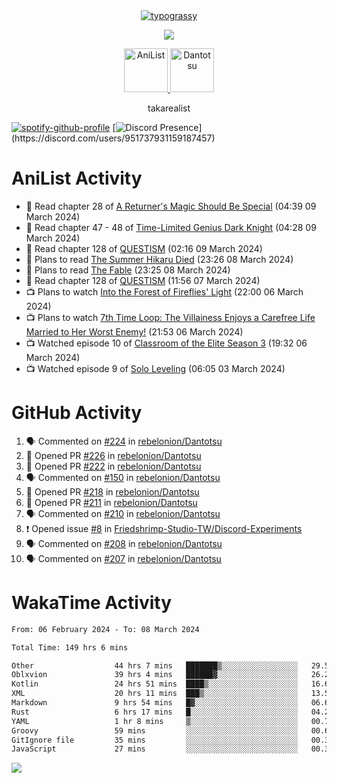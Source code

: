 
<div align="center">
<a href="https://github.com/kawarimidoll/typograssy">
    <img alt="typograssy" src="https://typograssy.deno.dev/api?text=%E3%82%B8%E3%83%A7%E3%83%B3%E3%81%A7%E3%81%99%E3%80%82%E3%81%93%E3%82%93%E3%81%AB%E3%81%A1%E3%81%AF%20%20%5E%5E%20sup%20iam%20ibo%20--&&l0=none&l1=82d9d0&l2=027353&l3=038c4c&l4=01402e&bg=none&frame=none&speed=100&comment=">
</a>
</div>
<p align="center">
  <a href="https://skillicons.dev">
    <img src="https://skillicons.dev/icons?i=vscode,html,androidstudio,mysql,rust,python" />
  </a>
</p>

<p align="center">    
    <a href="https://anilist.co/user/ibo/">
      <img src="https://cdn.discordapp.com/attachments/952538817880018944/1205219416065712178/a_f54f910e2add364a3da3bb2f2fce0c72.gif?ex=65d7930c&is=65c51e0c&hm=9005f405718eef845dce134539f2fcaa1e07f6d8a2f1674db63f2fade2df09a4&" alt="AniList" style="width: 70px; height: auto;">
    </a>  
    <a href="https://discord.gg/4HPZ5nAWwM">
      <img src="https://cdn.discordapp.com/attachments/952538817880018944/1205223909918642247/Image_resizer.gif?ex=65d7973c&is=65c5223c&hm=bbc85d63f50fce49a6b7809df28d525baade2090fc305fbd0094bd24cd34cf56&" alt="Dantotsu" style="width: 70px; height: auto;">
    </a>
</p>

<p align="center">
takarealist
</p>

[![spotify-github-profile](https://spotify-github-profile.vercel.app/api/view?uid=216np2gahwfhcjozqmzomew7i&cover_image=true&theme=novatorem&show_offline=true&background_color=121212&interchange=false&bar_color=53b14f&bar_color_cover=true)](https://spotify-github-profile.vercel.app/api/view?uid=216np2gahwfhcjozqmzomew7i&redirect=true)
[![Discord Presence](https://lanyard-profile-readme.vercel.app/api/951737931159187457?theme=dark&bg=Oe1116&animated=false&hideDiscrim=true&borderRadius=30px&idleMessage=currently%20offline...)](https://discord.com/users/951737931159187457)


# AniList Activity

<!-- ANILIST_ACTIVITY:start -->

-   📖 Read chapter 28 of [A Returner's Magic Should Be Special](https://anilist.co/manga/105393) (04:39 09 March 2024)
-   📖 Read chapter 47 - 48 of [Time-Limited Genius Dark Knight](https://anilist.co/manga/165182) (04:28 09 March 2024)
-   📖 Read chapter 128 of [QUESTISM](https://anilist.co/manga/140837) (02:16 09 March 2024)
-   📖 Plans to read [The Summer Hikaru Died](https://anilist.co/manga/138603) (23:26 08 March 2024)
-   📖 Plans to read [The Fable](https://anilist.co/manga/94490) (23:25 08 March 2024)
-   📖 Read chapter 128 of [QUESTISM](https://anilist.co/manga/140837) (11:56 07 March 2024)
-   📺 Plans to watch [Into the Forest of Fireflies' Light](https://anilist.co/anime/10408) (22:00 06 March 2024)
-   📺 Plans to watch [7th Time Loop: The Villainess Enjoys a Carefree Life Married to Her Worst Enemy!](https://anilist.co/anime/168374) (21:53 06 March 2024)
-   📺 Watched episode 10 of [Classroom of the Elite Season 3](https://anilist.co/anime/146066) (19:32 06 March 2024)
-   📺 Watched episode 9 of [Solo Leveling](https://anilist.co/anime/151807) (06:05 03 March 2024)

<!-- ANILIST_ACTIVITY:end -->

# GitHub Activity

<!--START_SECTION:activity-->
1. 🗣 Commented on [#224](https://github.com/rebelonion/Dantotsu/pull/224#issuecomment-1986229407) in [rebelonion/Dantotsu](https://github.com/rebelonion/Dantotsu)
2. 💪 Opened PR [#226](https://github.com/rebelonion/Dantotsu/pull/226) in [rebelonion/Dantotsu](https://github.com/rebelonion/Dantotsu)
3. 💪 Opened PR [#222](https://github.com/rebelonion/Dantotsu/pull/222) in [rebelonion/Dantotsu](https://github.com/rebelonion/Dantotsu)
4. 🗣 Commented on [#150](https://github.com/rebelonion/Dantotsu/issues/150#issuecomment-1977606503) in [rebelonion/Dantotsu](https://github.com/rebelonion/Dantotsu)
5. 💪 Opened PR [#218](https://github.com/rebelonion/Dantotsu/pull/218) in [rebelonion/Dantotsu](https://github.com/rebelonion/Dantotsu)
6. 💪 Opened PR [#211](https://github.com/rebelonion/Dantotsu/pull/211) in [rebelonion/Dantotsu](https://github.com/rebelonion/Dantotsu)
7. 🗣 Commented on [#210](https://github.com/rebelonion/Dantotsu/issues/210#issuecomment-1974037992) in [rebelonion/Dantotsu](https://github.com/rebelonion/Dantotsu)
8. ❗ Opened issue [#8](https://github.com/Friedshrimp-Studio-TW/Discord-Experiments/issues/8) in [Friedshrimp-Studio-TW/Discord-Experiments](https://github.com/Friedshrimp-Studio-TW/Discord-Experiments)
9. 🗣 Commented on [#208](https://github.com/rebelonion/Dantotsu/issues/208#issuecomment-1969600865) in [rebelonion/Dantotsu](https://github.com/rebelonion/Dantotsu)
10. 🗣 Commented on [#207](https://github.com/rebelonion/Dantotsu/pull/207#issuecomment-1966684593) in [rebelonion/Dantotsu](https://github.com/rebelonion/Dantotsu)
<!--END_SECTION:activity-->

# WakaTime Activity

<!--START_SECTION:waka-->

```txt
From: 06 February 2024 - To: 08 March 2024

Total Time: 149 hrs 6 mins

Other                  44 hrs 7 mins   ███████▒░░░░░░░░░░░░░░░░░   29.59 %
Oblxvion               39 hrs 4 mins   ██████▓░░░░░░░░░░░░░░░░░░   26.21 %
Kotlin                 24 hrs 51 mins  ████▒░░░░░░░░░░░░░░░░░░░░   16.68 %
XML                    20 hrs 11 mins  ███▒░░░░░░░░░░░░░░░░░░░░░   13.54 %
Markdown               9 hrs 54 mins   █▓░░░░░░░░░░░░░░░░░░░░░░░   06.65 %
Rust                   6 hrs 17 mins   █░░░░░░░░░░░░░░░░░░░░░░░░   04.22 %
YAML                   1 hr 8 mins     ▒░░░░░░░░░░░░░░░░░░░░░░░░   00.76 %
Groovy                 59 mins         ░░░░░░░░░░░░░░░░░░░░░░░░░   00.66 %
GitIgnore file         35 mins         ░░░░░░░░░░░░░░░░░░░░░░░░░   00.39 %
JavaScript             27 mins         ░░░░░░░░░░░░░░░░░░░░░░░░░   00.31 %
```

<!--END_SECTION:waka-->

![](https://komarev.com/ghpvc/?username=sneazy-ibo&color=ff6e00&label=Counter&abbreviated=true)
